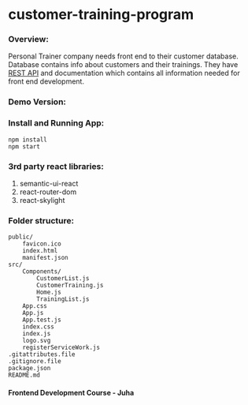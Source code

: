 # customer-training-program

### Overview:
Personal Trainer company needs front end to their customer database. Database contains info about customers and their trainings. They have [REST API](https://customerrest.herokuapp.com/api) and documentation which contains all information needed for front end development. 

### Demo Version:


### Install and Running App:
```
npm install
npm start
```

### 3rd party react libraries:
1. semantic-ui-react
2. react-router-dom
3. react-skylight

### Folder structure:
```
public/
	favicon.ico
	index.html
	manifest.json
src/
	Components/
		CustomerList.js
		CustomerTraining.js
		Home.js
		TrainingList.js
	App.css
	App.js
	App.test.js
	index.css
	index.js
	logo.svg
	registerServiceWork.js
.gitattributes.file
.gitignore.file
package.json
README.md

```

#### Frontend Development Course - Juha

